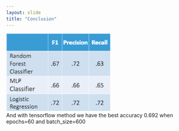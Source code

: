 ```yaml
---
layout: slide
title: "Conclusion"
---
```



![image](https://github.com/tapilab/elevate-osna-harassment/blob/master/docs/assets/img/image1.png)  
  And with tensorflow method we have the best accuracy 0.692 when epochs=60 and batch_size=600  

